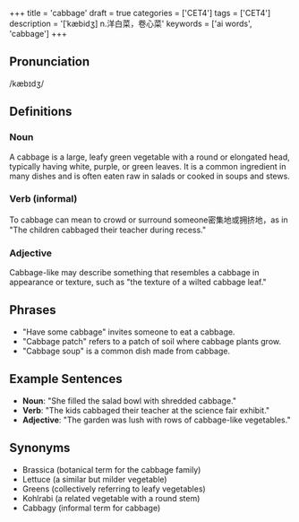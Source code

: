 +++
title = 'cabbage'
draft = true
categories = ['CET4']
tags = ['CET4']
description = '[ˈkæbidʒ] n.洋白菜，卷心菜'
keywords = ['ai words', 'cabbage']
+++

## Pronunciation
/kæbɪdʒ/

## Definitions
### Noun
A cabbage is a large, leafy green vegetable with a round or elongated head, typically having white, purple, or green leaves. It is a common ingredient in many dishes and is often eaten raw in salads or cooked in soups and stews.

### Verb (informal)
To cabbage can mean to crowd or surround someone密集地或拥挤地，as in "The children cabbaged their teacher during recess."

### Adjective
Cabbage-like may describe something that resembles a cabbage in appearance or texture, such as "the texture of a wilted cabbage leaf."

## Phrases
- "Have some cabbage" invites someone to eat a cabbage.
- "Cabbage patch" refers to a patch of soil where cabbage plants grow.
- "Cabbage soup" is a common dish made from cabbage.

## Example Sentences
- **Noun**: "She filled the salad bowl with shredded cabbage."
- **Verb**: "The kids cabbaged their teacher at the science fair exhibit."
- **Adjective**: "The garden was lush with rows of cabbage-like vegetables."

## Synonyms
- Brassica (botanical term for the cabbage family)
- Lettuce (a similar but milder vegetable)
- Greens (collectively referring to leafy vegetables)
- Kohlrabi (a related vegetable with a round stem)
- Cabbagy (informal term for cabbage)
